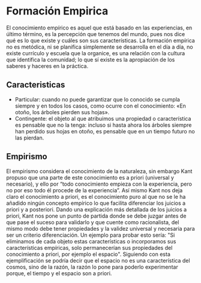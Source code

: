 # Formación Empirica
El conocimiento empírico es aquel que está basado en las experiencias, en último término, 
es la percepción que tenemos del mundo, pues nos dice qué es lo que existe y cuáles son 
sus características.
La formación empírica no es metódica, ni se planifica simplemente se desarrolla en el día a día, no existe currículo y escuela que la organice, es una relación con la cultura que identifica la comunidad; lo que sí existe es la apropiación de los saberes y haceres en la práctica.

## Caracteristicas
* Particular: cuando no puede garantizar que lo conocido se cumpla siempre y en todos los casos, como ocurre con el conocimiento: «En otoño, los árboles pierden sus hojas».
* Contingente: el objeto al que atribuimos una propiedad o característica es pensable que no la tenga: incluso si hasta ahora los árboles siempre han perdido sus hojas en otoño, es pensable que en un tiempo futuro no las pierdan.

## Empirismo

El empirismo considera el conocimiento de la naturaleza, sin embargo Kant propuso que una parte de este conocimiento es a priori (universal y necesario), y ello por “todo conocimiento empieza con la experiencia, pero no por eso todo él procede de la experiencia”. Así mismo Kant nos deja claro el conocimiento a priori, es el conocimiento puro al que no se le ha añadido ningún concepto empírico lo que facilita diferenciar los juicios a priori y a posteriori. Dando una explicación más detallada de los juicios a priori, Kant nos pone un punto de partida donde se debe juzgar antes de que pase el suceso para validarlo y que cuente como racionalista, del mismo modo debe tener propiedades y la validez universal y necesaria para ser un criterio diferenciación. Un ejemplo para probar esto sería: "Si eliminamos de cada objeto estas características o incorporamos sus características empíricas, solo permanecerían sus propiedades del conocimiento a priori, por ejemplo el espacio". Siguiendo con esta ejemplificación se podría decir que el espacio no es una característica del cosmos, sino de la razón, la razón lo pone para poderlo experimentar porque, el tiempo y el espacio son a priori.


